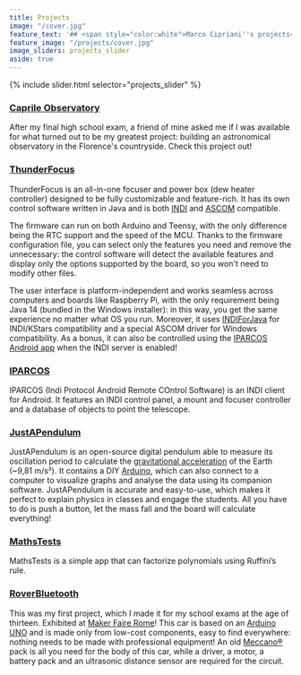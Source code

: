 ```yaml
---
title: Projects
image: "/cover.jpg"
feature_text: '## <span style="color:white">Marco Cipriani''s projects</span>'
feature_image: "/projects/cover.jpg"
image_sliders: projects_slider
aside: true
---
```


{% include slider.html selector="projects_slider" %}

### [Caprile Observatory](/projects/CaprileObservatory)

After my final high school exam, a friend of mine asked me if I was available for what turned out to be my greatest project: building an astronomical observatory in the Florence's countryside. Check this project out!

### [ThunderFocus](/projects/ThunderFocus)

ThunderFocus is an all-in-one focuser and power box (dew heater controller) designed to be fully customizable and feature-rich. It has its own control software written in Java and is both [INDI](https://indilib.org/) and [ASCOM](https://ascom-standards.org/) compatible.

The firmware can run on both Arduino and Teensy, with the only difference being the RTC support and the speed of the MCU. Thanks to the firmware configuration file, you can select only the features you need and remove the unnecessary: the control software will detect the available features and display only the options supported by the board, so you won't need to modify other files.

The user interface is platform-independent and works seamless across computers and boards like Raspberry Pi, with the only requirement being Java 14 (bundled in the Windows installer): in this way, you get the same experience no matter what OS you run. Moreover, it uses [INDIForJava](http://indiforjava.sourceforge.net/stage/index.html) for INDI/KStars compatibility and a special ASCOM driver for Windows compatibility. As a bonus, it can also be controlled using the [IPARCOS Android app](/projects/IPARCOS) when the INDI server is enabled!

### [IPARCOS](/projects/IPARCOS)

IPARCOS (Indi Protocol Android Remote COntrol Software) is an INDI client for Android.
It features an INDI control panel, a mount and focuser controller and a database of objects to point the telescope.

### [JustAPendulum](/projects/JustAPendulum)

JustAPendulum is an open-source digital pendulum able to measure its oscillation period to calculate the [gravitational acceleration](https://en.wikipedia.org/wiki/Gravitational_acceleration) of the Earth (~9,81 m/s²). It contains a DIY [Arduino](https://www.arduino.cc/), which can also connect to a computer to visualize graphs and analyse the data using its companion software. JustAPendulum is accurate and easy-to-use, which makes it perfect to explain physics in classes and engage the students. All you have to do is push a button, let the mass fall and the board will calculate everything!

### [MathsTests](/projects/MathsTests)

MathsTests is a simple app that can factorize polynomials using Ruffini’s rule.

### [RoverBluetooth](/projects/RoverBluetooth)

This was my first project, which I made it for my school exams at the age of thirteen. Exhibited at  [Maker Faire Rome](http://www.makerfairerome.eu/)! This car is based on an [Arduino UNO](https://www.arduino.cc/en/Main/ArduinoBoardUno) and is made only from low-cost components, easy to find everywhere: nothing needs to be made with professional equipment! An old [Meccano®](http://www.meccano.com/) pack is all you need for the body of this car, while a driver, a motor, a battery pack and an ultrasonic distance sensor are required for the circuit.
